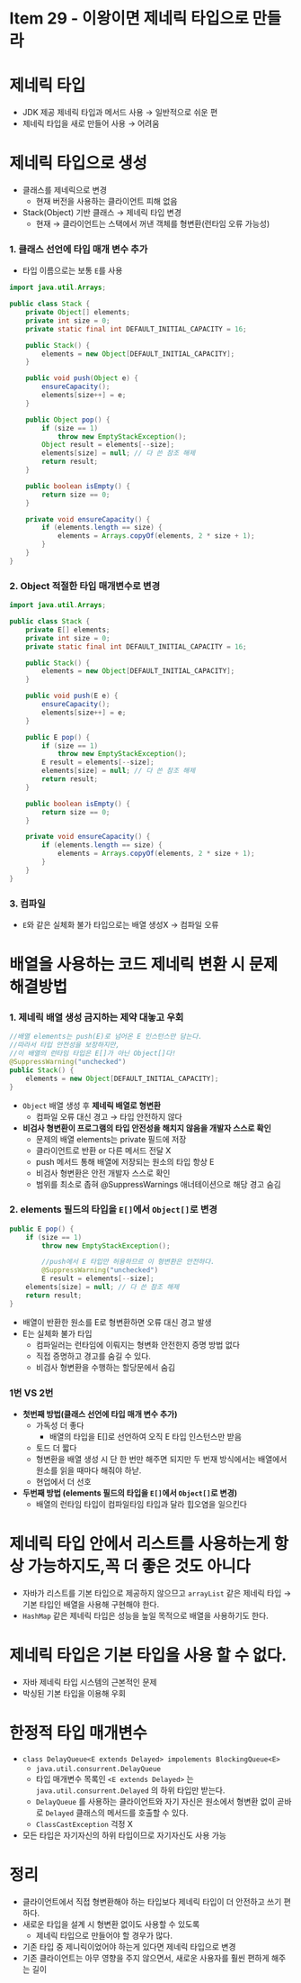 # Item 29 - 이왕이면 제네릭 타입으로 만들라

# 제네릭 타입

- JDK 제공 제네릭 타입과 메서드 사용 → 일반적으로 쉬운 편
- 제네릭 타입을 새로 만들어 사용 → 어려움

# 제네릭 타입으로 생성

- 클래스를 제네릭으로 변경
    - 현재 버전을 사용하는 클라이언트 피해 없음
- Stack(Object) 기반 클래스 → 제네릭 타입 변경
    - 현재
    → 클라이언트는 스택에서 꺼낸 객체를 형변환(런타임 오류 가능성)

### 1. 클래스 선언에 타입 매개 변수 추가

- 타입 이름으로는 보통 `E`를 사용

```java
import java.util.Arrays;

public class Stack {
    private Object[] elements;
    private int size = 0;
    private static final int DEFAULT_INITIAL_CAPACITY = 16;

    public Stack() {
        elements = new Object[DEFAULT_INITIAL_CAPACITY];
    }

    public void push(Object e) {
        ensureCapacity();
        elements[size++] = e;
    }

    public Object pop() {
        if (size == 1)
            throw new EmptyStackException();
        Object result = elements[--size];
        elements[size] = null; // 다 쓴 참조 해제
        return result;
    }

    public boolean isEmpty() {
        return size == 0;
    }

    private void ensureCapacity() {
        if (elements.length == size) {
            elements = Arrays.copyOf(elements, 2 * size + 1);
        }
    }
}
```

### 2. Object 적절한 타입 매개변수로 변경

```java
import java.util.Arrays;

public class Stack {
    private E[] elements;
    private int size = 0;
    private static final int DEFAULT_INITIAL_CAPACITY = 16;

    public Stack() {
        elements = new Object[DEFAULT_INITIAL_CAPACITY];
    }

    public void push(E e) {
        ensureCapacity();
        elements[size++] = e;
    }

    public E pop() {
        if (size == 1)
            throw new EmptyStackException();
        E result = elements[--size];
        elements[size] = null; // 다 쓴 참조 해제
        return result;
    }

    public boolean isEmpty() {
        return size == 0;
    }

    private void ensureCapacity() {
        if (elements.length == size) {
            elements = Arrays.copyOf(elements, 2 * size + 1);
        }
    }
}
```

### 3. 컴파일

- `E`와 같은 실체화 불가 타입으로는 배열 생성X → 컴파일 오류

# 배열을 사용하는 코드 제네릭 변환 시 문제 해결방법

### 1. 제네릭 배열 생성 금지하는 제약 대놓고 우회

```java
//배열 elements는 push(E)로 넘어온 E 인스턴스만 담는다.
//따라서 타입 안전성을 보장하지만,
//이 배열의 런타임 타입은 E[]가 아닌 Object[]다!
@SuppressWarning("unchecked")
public Stack() {
    elements = new Object[DEFAULT_INITIAL_CAPACITY];
}
```

- `Object` 배열 생성 후 **제네릭 배열로 형변환**
    - 컴파일 오류 대신 경고 → 타입 안전하지 않다
- **비검사 형변환이 프로그램의 타입 안전성을 해치지 않음을 개발자 스스로 확인**
    - 문제의 배열 elements는 private 필드에 저장
    - 클라이언트로 반환 or 다른 메서드 전달 X
    - push 메서드 통해 배열에 저장되는 원소의 타입 항상 E
    - 비검사 형변환은 안전 개발자 스스로 확인
    - 범위를 최소로 좁혀 @SuppressWarnings 애너테이션으로 해당 경고 숨김

### 2. elements 필드의 타입을 `E[]`에서 `Object[]`로 변경

```java
public E pop() {
    if (size == 1)
        throw new EmptyStackException();

		//push에서 E 타입만 허용하므르 이 형변환은 안전하다.
		@SuppressWarning("unchecked")
		E result = elements[--size];
    elements[size] = null; // 다 쓴 참조 해제
    return result;
}
```

- 배열이 반환한 원소를 E로 형변환하면 오류 대신 경고 발생
- E는 실체화 불가 타입
    - 컴파일러는 런타임에 이뤄지는 형변화 안전한지 증명 방법 없다
    - 직접 증명하고 경고를 숨길 수 있다.
    - 비검사 형변환을 수행하는 할당문에서 숨김

### 1번 VS 2번

- **첫번째 방법(클래스 선언에 타입 매개 변수 추가)**
    - 가독성 더 좋다
        - 배열의 타입을 E[]로 선언하여 오직 E 타입 인스턴스만 받음
    - 토드 더 짧다
    - 형변환을 배열 생성 시 단 한 번만 해주면 되지만 두 번재 방식에서는 배열에서 원소를 읽을 때마다 해줘야 하낟.
    - 현업에서 더 선호
- **두번째 방법 (elements 필드의 타입을 `E[]`에서 `Object[]`로 변경)**
    - 배열의 런타임 타입이 컴파일타임 타입과 달라 힙오염을 일으킨다

# 제네릭 타입 안에서 리스트를 사용하는게 항상 가능하지도,꼭 더 좋은 것도 아니다

- 자바가 리스트를 기본 타입으로 제공하지 않으므고 `arrayList` 같은 제네릭 타입
→ 기본 타입인 배열을 사용해 구현해야 한다.
- `HashMap` 같은 제네릭 타입은 성능을 높일 목적으로 배열을 사용하기도 한다.

# 제네릭 타입은 기본 타입을 사용 할 수 없다.

- 자바 제네릭 타입 시스템의 근본적인 문제
- 박싱된 기본 타입을 이용해 우회

# 한정적 타입 매개변수

- `class DelayQueue<E extends Delayed> impolements BlockingQueue<E>`
    - `java.util.consurrent.DelayQueue`
    - 타입 매개변수 목록인 `<E extends Delayed>` 는 `java.util.consurrent.Delayed` 의 하위 타입만 받는다.
    - `DelayQueue` 를 사용하는 클라이언트와 자기 자신은 원소에서 형변환 없이 곧바로 `Delayed` 클래스의 메서드를 호출할 수 있다.
    - `ClassCastException` 걱정 X
- 모든 타입은 자기자신의 하위 타입이므로 자기자신도 사용 가능

# 정리

- 클라이언트에서 직접 형변환해야 하는 타입보다 제네릭 타입이 더 안전하고 쓰기 편하다.
- 새로운 타입을 설계 시 형변환 없이도 사용할 수 있도록
    - 제네릭 타입으로 만들어야 할 경우가 많다.
- 기존 타입 중 제니릭이었어야 하는게 있다면 제네릭 타입으로 변경
- 기존 클라이언트는 아무 영향을 주지 않으면서, 새로운 사용자를 훨씬 편하게 해주는 길이